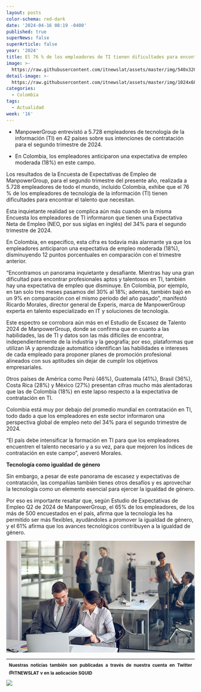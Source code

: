 ```yaml
---
layout: posts
color-schema: red-dark
date: '2024-04-16 08:19 -0400'
published: true
superNews: false
superArticle: false
year: '2024'
title: El 76 % de los empleadores de TI tienen dificultades para encontrar talento
image: >-
  https://raw.githubusercontent.com/itnewslat/assets/master/img/540x320/Empleados-Oficina-p.jpg
detail-image: >-
  https://raw.githubusercontent.com/itnewslat/assets/master/img/1024x680/Empleados-Oficina-g.jpg
categories:
  - Colombia
tags:
  - Actualidad
week: '16'
---
```

- ManpowerGroup entrevistó a 5.728 empleadores de tecnología de la información (TI) en 42 países sobre sus intenciones de contratación para el segundo trimestre de 2024.

- En Colombia, los empleadores anticiparon una expectativa de empleo moderada (18%) en este campo.

Los resultados de la Encuesta de Expectativas de Empleo de ManpowerGroup, para el segundo trimestre del presente año, realizada a 5.728 empleadores de todo el mundo, incluido Colombia, exhibe que el 76 % de los empleadores de tecnología de la información (TI) tienen dificultades para encontrar el talento que necesitan.

Esta inquietante realidad se complica aún más cuando en la misma Encuesta los empleadores de TI informaron que tienen una Expectativa Neta de Empleo (NEO, por sus siglas en inglés) del 34% para el segundo trimestre de 2024.

En Colombia, en específico, esta cifra es todavía más alarmante ya que los empleadores anticiparon una expectativa de empleo moderada (18%), disminuyendo 12 puntos porcentuales en comparación con el trimestre anterior.

“Encontramos un panorama inquietante y desafiante. Mientras hay una gran dificultad para encontrar profesionales aptos y talentosos en TI, también hay una expectativa de empleo que disminuye. En Colombia, por ejemplo, en tan solo tres meses pasamos del 30% al 18%; además, también bajó en un 9% en comparación con el mismo período del año pasado”, manifestó Ricardo Morales, director general de Experis, marca de ManpowerGroup experta en talento especializado en IT y soluciones de tecnología.

Este espectro se corrobora aún más en el Estudio de Escasez de Talento 2024 de ManpowerGroup, donde se confirma que en cuanto a las habilidades, las de TI y datos son las más difíciles de encontrar, independientemente de la industria y la geografía; por eso, plataformas que utilizan IA y aprendizaje automático identifican las habilidades e intereses de cada empleado para proponer planes de promoción profesional alineados con sus aptitudes sin dejar de cumplir los objetivos empresariales.

0tros países de América como Perú (46%), Guatemala (41%), Brasil (36%), Costa Rica (28%) y México (27%) presentan cifras mucho más alentadoras que las de Colombia (18%) en este lapso respecto a la expectativa de contratación en TI.

Colombia está muy por debajo del promedio mundial en contratación en TI, todo dado a que los empleadores en este sector informaron una perspectiva global de empleo neto del 34% para el segundo trimestre de 2024.

“El país debe intensificar la formación en TI para que los empleadores encuentren el talento necesario y a su vez, para que mejoren los índices de contratación en este campo”, aseveró Morales.

**Tecnología como igualdad de género**

Sin embargo, a pesar de este panorama de escasez y expectativas de contratación, las compañías también tienes otros desafíos y es aprovechar la tecnología como un elemento esencial para ejercer la igualdad de género.

Por eso es importante resaltar que, según Estudio de Expectativas de Empleo Q2 de 2024 de ManpowerGroup, el 65% de los empleadores, de los más de 500 encuestados en el país, afirma que la tecnología les ha permitido ser más flexibles, ayudándoles a promover la igualdad de género, y el 61% afirma que los avances tecnológicos contribuyen a la igualdad de género.

![](https://raw.githubusercontent.com/itnewslat/assets/master/img/540x320/Empleados-Oficina-p.jpg)

<table style="height: 42px;" width="569">
<tbody>
<tr>
<td style="text-align: justify;"><sub><strong>Nuestras noticias también son publicadas a través de nuestra cuenta en Twitter <a href="https://twitter.com/itnewslat?lang=es">@ITNEWSLAT</a> y en la aplicación <a href="https://squidapp.co/en/">SQUID</a></strong></sub></td>
</tr>
</tbody>
</table>

<img src="https://tracker.metricool.com/c3po.jpg?hash=56f88a41e39ab42c063cc51676587a04"/>
